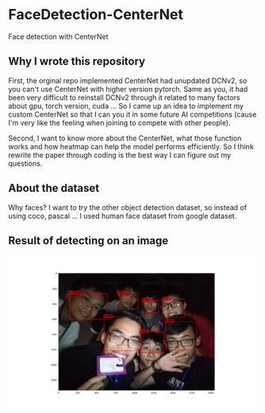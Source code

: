 # FaceDetection-CenterNet
Face detection with CenterNet
## Why I wrote this repository  
First, the orginal repo implemented CenterNet had unupdated DCNv2, so you can't use CenterNet with higher version pytorch. Same as you, it had been very difficult to reinstall DCNv2 through it related to many factors about gpu, torch version, cuda ... So I came up an idea to implement my custom CenterNet so that I can you it in some future AI competitions (cause I'm very like the feeling when joining to compete with other people).  

Second, I want to know more about the CenterNet, what those function works and how heatmap can help the model performs efficiently. So I think rewrite the paper through coding  is the best way I can figure out my questions.  
## About the dataset  
Why faces? I want to try the other object detection dataset, so instead of using coco, pascal ... I used human face dataset from google dataset.  

## Result of detecting on an image  
![](images/sample0.png)
